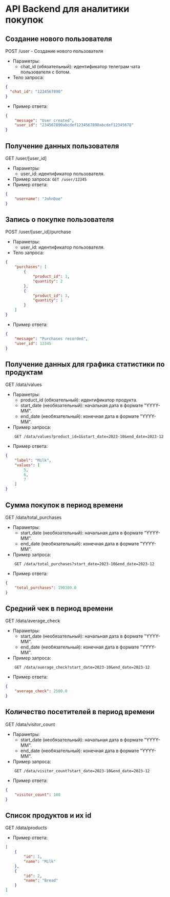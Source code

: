 # API Backend для аналитики покупок

## Создание нового пользователя

POST /user - Создание нового пользователя

* Параметры:
    * chat_id (обязательный): идентификатор телеграм чата пользователя с ботом.
* Тело запроса: 
```json
{ 
  "chat_id": "1234567890" 
}
```
* Пример ответа:
```json
{
    "message": "User created",
    "user_id": "234567890abcdef1234567890abcdef12345678"
}
```

## Получение данных пользователя

GET /user/[user_id]

* Параметры:
    * user_id: идентификатор пользователя.
* Пример запроса: `GET /user/12345`
* Пример ответа:
```json
{
    "username": "JohnDoe"
}
```

## Запись о покупке пользователя

POST /user/[user_id]/purchase

* Параметры:
    * user_id: идентификатор пользователя.
* Тело запроса:
```json
{
    "purchases": [
        {
            "product_id": 1,
            "quantity": 2
        },
        {
            "product_id": 3,
            "quantity": 1
        }
    ]
}
```
* Пример ответа:
```json
{
    "message": "Purchases recorded",
    "user_id": 12345
}
```

## Получение данных для графика статистики по продуктам

GET /data/values

* Параметры:
    * product_id (обязательный): идентификатор продукта.
    * start_date (необязательный): начальная дата в формате "YYYY-MM".
    * end_date (необязательный): конечная дата в формате "YYYY-MM".
* Пример запроса:
```
    GET /data/values?product_id=1&start_date=2023-10&end_date=2023-12
```
* Пример ответа:
```json
{
    "label": "Milk",
    "values": [
        5,
        6,
        7
    ]
}
```

## Сумма покупок в период времени

GET /data/total_purchases

* Параметры:
    * start_date (необязательный): начальная дата в формате "YYYY-MM".
    * end_date (необязательный): конечная дата в формате "YYYY-MM".
* Пример запроса:
```
    GET /data/total_purchases?start_date=2023-10&end_date=2023-12
```
* Пример ответа:
```json
{
    "total_purchases": 190300.0
}
```

## Средний чек в период времени

GET /data/average_check

* Параметры:
    * start_date (необязательный): начальная дата в формате "YYYY-MM".
    * end_date (необязательный): конечная дата в формате "YYYY-MM".
* Пример запроса:
```
    GET /data/average_check?start_date=2023-10&end_date=2023-12
```
* Пример ответа:
```json
{
    "average_check": 2500.0
}
```

## Количество посетителей в период времени

GET /data/visitor_count

* Параметры:
    * start_date (необязательный): начальная дата в формате "YYYY-MM".
    * end_date (необязательный): конечная дата в формате "YYYY-MM".
* Пример запроса:
```
    GET /data/visitor_count?start_date=2023-10&end_date=2023-12
```
* Пример ответа:
```json
{
    "visitor_count": 100
}
```

## Список продуктов и их id

GET /data/products

* Пример ответа:
```json
[
    {
        "id": 1,
        "name": "Milk"
    },
    {
        "id": 2,
        "name": "Bread"
    }
]
```
